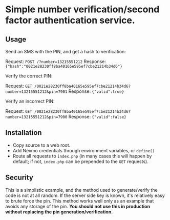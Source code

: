 # Simple number verification/second factor authentication service.

## Usage

Send an SMS with the PIN, and get a hash to verification:

Request: `POST /?number=13215551212`
Response: `{"hash":"0021e28230ff8ba40165e595ef7cbe21214b34d6"}`

Verify the correct PIN:

Request: `GET /0021e28230ff8ba40165e595ef7cbe21214b34d6?number=13215551212&pin=7901`
Response: `{"valid":true}`

Verify an incorrect PIN:

Request: `GET /0021e28230ff8ba40165e595ef7cbe21214b34d6?number=13215551212&pin=7900`
Response: `{"valid":false}`

## Installation

- Copy source to a web root.
- Add Nexmo credentials through environment variables, or `define()`
- Route all requests to `index.php` (in many cases this will happen by default; if not, `index.php` can be prepended
  to the `GET` requests). 

## Security

This is a simplistic example, and the method used to generate/verify the code is not at all random. If the server 
side key is known, it's relatively easy to brute force the pin. This method works well only as an example that avoids
any storage of the pin. **You should not use this in production without replacing the pin generation/verification.**
